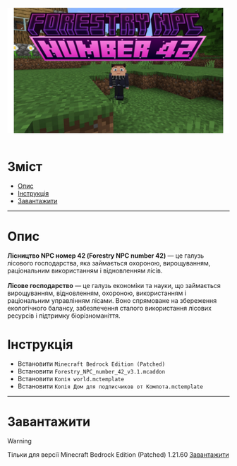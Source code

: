 ![](img/Forestry_NPC_number_42.jpg)
<br><br>
# Зміст
* [Опис](#опис)
* [Інструкція](#інструкція)
* [Завантажити](#завантажити)<br>
***
# Опис
**Лісництво NPC номер 42 (Forestry NPC number 42)** — це галузь лісового господарства, яка займається охороною, вирощуванням, раціональним використанням і відновленням лісів.<br><br>
**Лісове господарство** — це галузь економіки та науки, що займається вирощуванням, відновленням, охороною, використанням і раціональним управлінням лісами. Воно спрямоване на збереження екологічного балансу, забезпечення сталого використання лісових ресурсів і підтримку біорізноманіття.
# Інструкція
* Встановити `Minecraft Bedrock Edition (Patched)`
* Встановити `Forestry_NPC_number_42_v3.1.mcaddon`
* Встановити `Копія world.mctemplate`
* Встановити `Копія Дом для подписчиков от Компота.mctemplate`<br>
***
# Завантажити
> [!WARNING]
> Тільки для версії Minecraft Bedrock Edition (Patched) 1.21.60
> [Завантажити](https://github.com/uzvarUA/Forestry-NPC-number-42-mods-/releases)<br>
